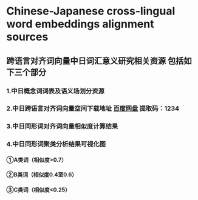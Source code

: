 # Chinese-Japanese cross-lingual word embeddings alignment sources 
## 跨语言对齐词向量中日词汇意义研究相关资源 包括如下三个部分  
### 1.中日概念词词表及语义场划分资源  
### 2.中日跨语言对齐词向量空间下载地址 [百度网盘](https://pan.baidu.com/s/1trRkkTFalw70jIo0mDO0NQ) 提取码：1234  
### 3.中日同形词对齐词向量相似度计算结果  
### 4.中日同形词聚类分析结果可视化图  
#### ①A类词（相似度>0.7）  
#### ②B类词（相似度0.4至0.6）  
#### ③C类词（相似度<0.25）  
